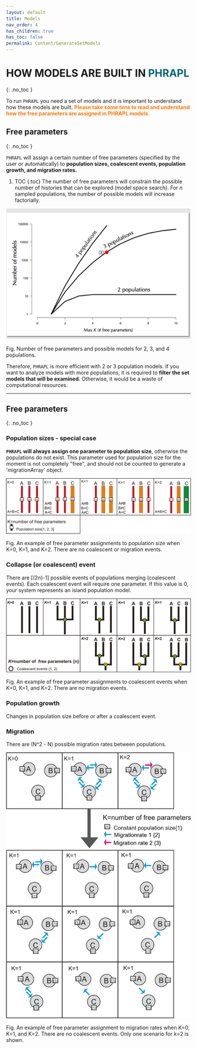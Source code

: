 ```yaml
---
layout: default
title: Models
nav_order: 4
has_children: true
has_toc: false
permalink: Content/GenerateSetModels
---
```


# HOW MODELS ARE BUILT IN **<font color='#006579'>PHRAPL</font>**
{: .no_toc }

To run `PHRAPL` you need a set of models and it is important to understand how these models are built. __<font color='#ff7700'>Please take some time to read and understand how the free parameters are assigned in PHRAPL models.</font>__
 
## Free parameters
{: .no_toc }

`PHRAPL` will assign a certain number of free parameters (specified by the user or automatically) to __population sizes, coalescent events, population growth, and migration rates.__ 
1. TOC
{:toc}
The number of free parameters will constrain the possible number of histories that can be explored (model space search). For _n_ sampled populations, the number of possible models will increase factorially. 

![](https://github.com/ariadnamorales/phrapl-manual/blob/master/images/parameters_models.png?raw=true)

Fig. Number of free parameters and possible models for 2, 3, and 4 populations.

Therefore, `PHRAPL` is more efficient with 2 or 3 population models. If you want to analyze models with more populations, it is required to **filter the set models that will be examined.** Otherwise, it would be a waste of computational resources.

---
## Free parameters
{: .no_toc }

### **Population sizes - special case**
**`PHRAPL` will always assign one parameter to population size**, otherwise the populations do not exist. This parameter used for population size for the moment is not completely "free", and should not be counted to generate a 'migrationArray' object.

![](https://github.com/ariadnamorales/phrapl-manual/blob/master/images/k.popsize.0.png?raw=true)

Fig. An example of free parameter assignments to population size when K=0, K=1, and K=2. There are no coalescent or migration events.


### **Collapse (or coalescent) event**
There are [(2n)-1] possible events of populations merging (coalescent events). Each coalescent event will require one parameter. If this value is 0, your system represents an island population model.

![](https://github.com/ariadnamorales/phrapl-manual/blob/master/images/k_coalescence.png?raw=true)

Fig. An example of free parameter assignments to coalescent events when K=0, K=1, and K=2. There are no migration events.

### **Population growth**
Changes in population size before or after a coalescent event.


### **Migration**
There are (N^2 - N) possible migration rates between populations.

![](https://github.com/ariadnamorales/phrapl-manual/blob/master/images/k.migration.png?raw=true)

Fig. An example of free parameter assignment to migration rates when K=0, K=1, and K=2. There are no coalescent events. Only one scenario for k=2 is shown.

